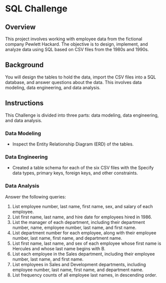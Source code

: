 # SQL Challenge
## Overview
This project involves working with employee data from the fictional company Pewlett Hackard. The objective is to design, implement, and analyze data using SQL based on CSV files from the 1980s and 1990s.

## Background

You will design the tables to hold the data, import the CSV files into a SQL database, and answer questions about the data. This involves data modeling, data engineering, and data analysis.

## Instructions
This Challenge is divided into three parts: data modeling, data engineering, and data analysis.

### Data Modeling
- Inspect the Entity Relationship Diagram (ERD) of the tables. 

### Data Engineering
- Created a table schema for each of the six CSV files with the Specify data types, primary keys, foreign keys, and other constraints.
  
### Data Analysis
Answer the following queries:
1. List employee number, last name, first name, sex, and salary of each employee.
2. List first name, last name, and hire date for employees hired in 1986.
3. List the manager of each department, including their department number, name, employee number, last name, and first name.
4. List department number for each employee, along with their employee number, last name, first name, and department name.
5. List first name, last name, and sex of each employee whose first name is Hercules and whose last name begins with B.
6. List each employee in the Sales department, including their employee number, last name, and first name.
7. List employees in Sales and Development departments, including employee number, last name, first name, and department name.
8. List frequency counts of all employee last names, in descending order.

